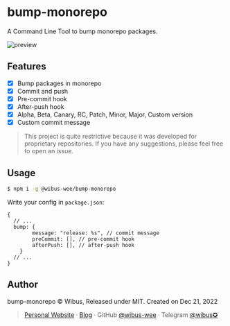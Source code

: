 # bump-monorepo

A Command Line Tool to bump monorepo packages.

![preview](https://user-images.githubusercontent.com/62133302/208828975-641b0105-9c62-4284-ace9-df0f61a6b5d0.gif)

## Features

- [x] Bump packages in monorepo
- [x] Commit and push
- [x] Pre-commit hook
- [x] After-push hook
- [x] Alpha, Beta, Canary, RC, Patch, Minor, Major, Custom version
- [x] Custom commit message

> This project is quite restrictive because it was developed for proprietary repositories. If you have any suggestions, please feel free to open an issue.

## Usage

```bash
$ npm i -g @wibus-wee/bump-monorepo
```

Write your config in `package.json`:

```json5
{
  // ...
  bump: {
		message: "release: %s", // commit message
		preCommit: [], // pre-commit hook
		afterPush: [], // after-push hook
	}
  // ...
}
```

## Author

bump-monorepo © Wibus, Released under MIT. Created on Dec 21, 2022

> [Personal Website](http://iucky.cn/) · [Blog](https://blog.iucky.cn/) · GitHub [@wibus-wee](https://github.com/wibus-wee/) · Telegram [@wibus✪](https://t.me/wibus_wee)
